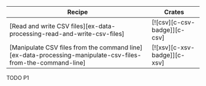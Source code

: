 | Recipe | Crates |
|--------|--------|
| [Read and write CSV files][ex-data-processing-read-and-write-csv-files] | [![csv][c-csv-badge]][c-csv] |
| [Manipulate CSV files from the command line][ex-data-processing-manipulate-csv-files-from-the-command-line] | [![xsv][c-xsv-badge]][c-xsv] |

<div class="hidden">
TODO P1
</div>
